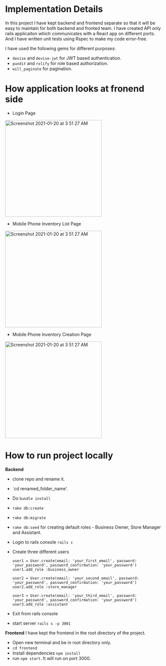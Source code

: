 # Implementation Details
In this project I have kept backend and frontend separate so that it will be easy to maintain for both backend and fronted team. I have created API only rails applicaiton which communicates with a React app on different ports. And I have written unit tests using Rspec to make my code error-free.

I have used the following gems for different purposes:

- `devise` and `devise-jwt` for JWT based authentication.
- `pundit` and `rolify` for role based authorization.
- `will_paginate` for pagination.

# How application looks at fronend side
- Login Page
<img width="311" alt="Screenshot 2021-01-20 at 3 51 27 AM" src="https://user-images.githubusercontent.com/3329134/105737394-e430d400-5f5b-11eb-93e7-a7da68dc44c5.png">

- Mobile Phone Inventory List Page

<img width="311" alt="Screenshot 2021-01-20 at 3 51 27 AM" src="https://user-images.githubusercontent.com/3329134/105738134-b9934b00-5f5c-11eb-8be6-23b7ecd06600.png">

- Mobile Phone Inventory Creation Page

<img width="311" alt="Screenshot 2021-01-20 at 3 51 27 AM" src="https://user-images.githubusercontent.com/3329134/105738592-31fa0c00-5f5d-11eb-8ffc-2e80265d1ccb.png">

# How to run project locally
**Backend**
- clone repo and rename it.
- `cd renamed_folder_name'.
- Do `bundle install`
- `rake db:create`
- `rake db:migrate`
- `rake db:seed` for creating default roles - Business Owner, Store Manager and Assistant.
- Login to rails console `rails c`
- Create three different users

  `user1 = User.create(email: 'your_first_email', password: 'your_password', password_confirmation: 'your_password')`
  `user1.add_role :business_owner`

  `user2 = User.create(email: 'your_second_email', password: 'your_password', password_confirmation: 'your_password')`
  `user2.add_role :store_manager`

  `user3 = User.create(email: 'your_third_email', password: 'your_password', password_confirmation: 'your_password')`
  `user3.add_role :assistant`
- Exit from rails console
- start server `rails s -p 3001`

**Frontend**
I have kept the frontend in the root directory of the project.

- Open new terminal and be in root directory only.
- `cd frontend`
- Install dependencies `npm install`
- run `npm start`. It will run on port 3000.
